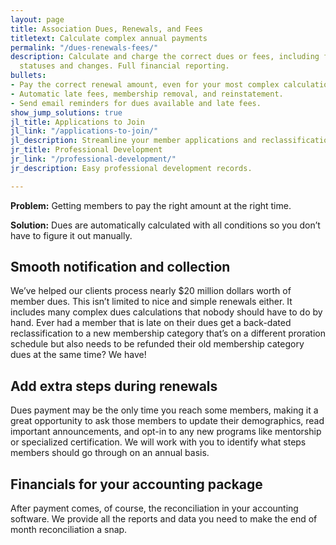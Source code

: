 ```yaml
---
layout: page
title: Association Dues, Renewals, and Fees
titletext: Calculate complex annual payments
permalink: "/dues-renewals-fees/"
description: Calculate and charge the correct dues or fees, including for complex
  statuses and changes. Full financial reporting.
bullets:
- Pay the correct renewal amount, even for your most complex calculations.
- Automatic late fees, membership removal, and reinstatement.
- Send email reminders for dues available and late fees.
show_jump_solutions: true
jl_title: Applications to Join
jl_link: "/applications-to-join/"
jl_description: Streamline your member applications and reclassifications.
jr_title: Professional Development
jr_link: "/professional-development/"
jr_description: Easy professional development records.

---
```

**Problem:** Getting members to pay the right amount at the right time.

**Solution:** Dues are automatically calculated with all conditions so you don’t have to figure it out manually.

## Smooth notification and collection

We’ve helped our clients process nearly $20 million dollars worth of member dues. This isn’t limited to nice and simple renewals either. It includes many complex dues calculations that nobody should have to do by hand. Ever had a member that is late on their dues get a back-dated reclassification to a new membership category that’s on a different proration schedule but also needs to be refunded their old membership category dues at the same time? We have!

## Add extra steps during renewals

Dues payment may be the only time you reach some members, making it a great opportunity to ask those members to update their demographics, read important announcements, and opt-in to any new programs like mentorship or specialized certification. We will work with you to identify what steps members should go through on an annual basis.

## Financials for your accounting package

After payment comes, of course, the reconciliation in your accounting software. We provide all the reports and data you need to make the end of month reconciliation a snap.